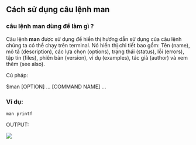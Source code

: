 ## Cách sử dụng câu lệnh man

### câu lệnh man dùng để làm gì ?

Câu lệnh **man** được sử dụng để hiển thị hướng dẫn sử dụng của câu lệnh chúng ta có thể chạy trên terminal. Nó hiển thị chi tiết bao gồm: Tên (name), mô tả (description), các lựa chọn (options), trạng thái (status), lỗi (errors), tập tin (files), phiên bản (version), ví dụ (examples), tác giả (author) và xem thêm (see also).

Cú pháp:

$man [OPTION] ... [COMMAND NAME] ...

### Ví dụ:

`` man printf ``

OUTPUT:

<img src="https://github.com/vinhvt2704/Images/blob/master/man.png">
